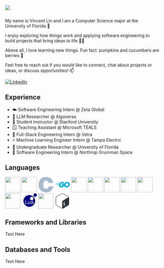 <h1 align="left">
  <a href="https://git.io/typing-svg">
    <img src="https://readme-typing-svg.demolab.com?font=Geist&weight=500&size=40&duration=2000&pause=1500&color=F7F7F7&vCenter=true&width=434&height=80&lines=Hello+%F0%9F%91%8B;I'm+Vincent+Lin+%F0%9F%98%81;Let's+Connect+%F0%9F%A4%9D">
  </a>
</h1>

My name is Vincent Lin and I am a Computer Science major at the University of Florida 🐊

I enjoy exploring how things work and applying software engineering to build projects that bring ideas to life 🧑‍💻

Above all, I love learning new things. Fun fact: pumpkins and cucumbers are berries 🎃

Feel free to reach out if you would like to connect, chat about projects or ideas, or discuss opportunities! 📫

[![LinkedIn](https://img.shields.io/badge/LinkedIn-0077B5?style=for-the-badge&logo=linkedin&logoColor=white)](https://www.linkedin.com/in/vincent-lin-uf/)

## Experience
- ☁️ Software Engineering Intern @ Zeta Global
- 🧠 LLM Researcher @ Algoverse
- 🌲 Student Instructor @ Stanford University
- 🪟 Teaching Assistant @ Microsoft TEALS
- 📝 Full-Stack Engineering Intern @ Vetra
- ⚡ Machine Learning Engineer Intern @ Tampa Electric
- 🔬 Undergraduate Researcher @ University of Florida
- 🚀 Software Engineering Intern @ Northrop Grumman Space

## Languages
<div flex=row justify-content=center>
  <img src="https://cdn.jsdelivr.net/gh/devicons/devicon@latest/icons/python/python-original.svg" height=50 width=50 />
  <img src="https://cdn.jsdelivr.net/gh/devicons/devicon@latest/icons/cplusplus/cplusplus-original.svg" height=50 width=50 />
  <img src="https://raw.githubusercontent.com/devicons/devicon/ca28c779441053191ff11710fe24a9e6c23690d6/icons/c/c-original.svg" height=50 width=50 />
  <img src="https://raw.githubusercontent.com/devicons/devicon/ca28c779441053191ff11710fe24a9e6c23690d6/icons/go/go-original-wordmark.svg" height=50 width=50 />
  <img src="https://cdn.jsdelivr.net/gh/devicons/devicon@latest/icons/java/java-original-wordmark.svg" height=50 width=50 />
  <img src="https://cdn.jsdelivr.net/gh/devicons/devicon@latest/icons/azuresqldatabase/azuresqldatabase-original.svg" height=50 width=50 />
  <img src="https://cdn.jsdelivr.net/gh/devicons/devicon@latest/icons/javascript/javascript-original.svg" height=50 width=50 />
  <img src="https://cdn.jsdelivr.net/gh/devicons/devicon@latest/icons/typescript/typescript-original.svg" height=50 width=50 />
  <img src="https://cdn.jsdelivr.net/gh/devicons/devicon@latest/icons/html5/html5-original.svg" height=50 width=50 />
  <img src="https://cdn.jsdelivr.net/gh/devicons/devicon@latest/icons/css3/css3-original.svg" height=50 width=50 />
  <img src="https://raw.githubusercontent.com/devicons/devicon/ca28c779441053191ff11710fe24a9e6c23690d6/icons/lua/lua-original.svg" height=50 width=50 />
  <img src="https://cdn.jsdelivr.net/gh/devicons/devicon@latest/icons/matlab/matlab-original.svg" height=50 width=50 />
  <img src="https://raw.githubusercontent.com/devicons/devicon/ca28c779441053191ff11710fe24a9e6c23690d6/icons/bash/bash-original.svg" height=50 width=50 />
</div>

## Frameworks and Libraries

Text Here

## Databases and Tools

Text Here
